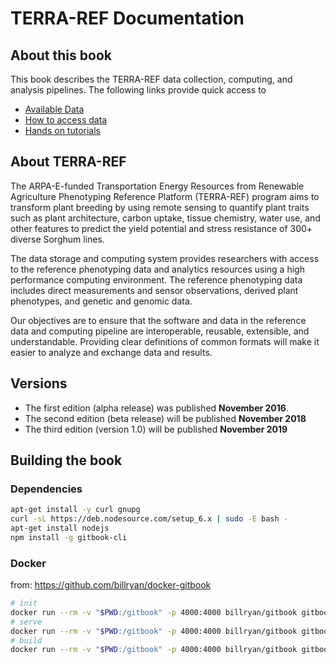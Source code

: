 # TERRA-REF Documentation

## About this book

This book describes the TERRA-REF data collection, computing, and analysis pipelines. The following links provide quick access to 

* [Available Data](/user/what-data-is-available.md)
* [How to access data](/user/how-to-access-data.md)
* [Hands on tutorials](/tutorials.md)

## About TERRA-REF

The ARPA-E-funded Transportation Energy Resources from Renewable Agriculture Phenotyping Reference Platform \(TERRA-REF\) program aims to transform plant breeding by using remote sensing to quantify plant traits such as plant architecture, carbon uptake, tissue chemistry, water use, and other features to predict the yield potential and stress resistance of 300+ diverse Sorghum lines.

The data storage and computing system provides researchers with access to the reference phenotyping data and analytics resources using a high performance computing environment. The reference phenotyping data includes direct measurements and sensor observations, derived plant phenotypes, and genetic and genomic data.

Our objectives are to ensure that the software and data in the reference data and computing pipeline are interoperable, reusable, extensible, and understandable. Providing clear definitions of common formats will make it easier to analyze and exchange data and results.

## Versions

* The first edition (alpha release) was published **November 2016**.
* The second edition (beta release) will be published **November 2018** 
* The third edition (version 1.0) will be published **November 2019**

## Building the book

### Dependencies

```sh
apt-get install -y curl gnupg
curl -sL https://deb.nodesource.com/setup_6.x | sudo -E bash -
apt-get install nodejs
npm install -g gitbook-cli 
```

### Docker

from: https://github.com/billryan/docker-gitbook

```sh
# init
docker run --rm -v "$PWD:/gitbook" -p 4000:4000 billryan/gitbook gitbook init
# serve
docker run --rm -v "$PWD:/gitbook" -p 4000:4000 billryan/gitbook gitbook serve
# build
docker run --rm -v "$PWD:/gitbook" -p 4000:4000 billryan/gitbook gitbook build
```


